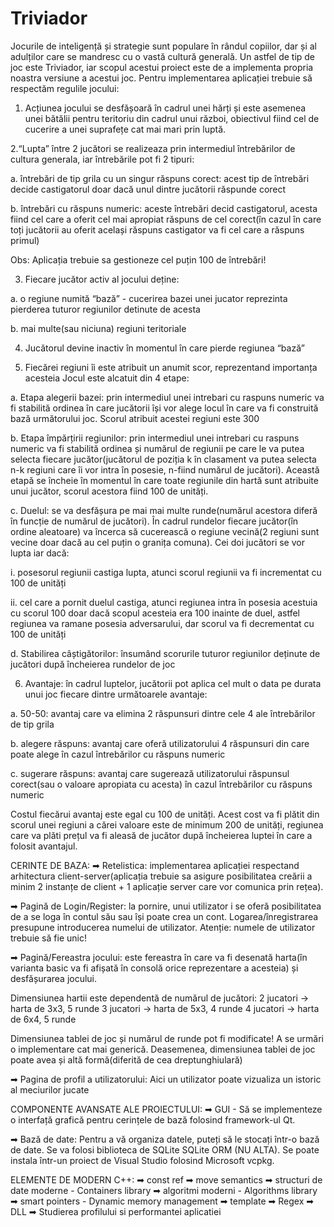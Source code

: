 # Triviador

Jocurile de inteligență și strategie sunt populare în rândul copiilor, dar și al adulților care se mandresc cu o vastă cultură generală. Un astfel de tip de joc este Triviador, iar scopul acestui proiect este de a implementa propria noastra versiune a acestui joc. Pentru implementarea aplicației trebuie să respectăm regulile jocului:

1. Acțiunea jocului se desfășoară în cadrul unei hărți și este asemenea unei bătălii pentru teritoriu din cadrul unui război, obiectivul fiind cel de cucerire a unei suprafețe cat mai mari prin luptă. 

2.“Lupta” între 2 jucători se realizeaza prin intermediul întrebărilor de cultura generala, iar întrebările pot fi 2 tipuri:

a. întrebări de tip grila cu un singur răspuns corect: acest tip de întrebări decide castigatorul doar dacă unul dintre jucătorii răspunde corect

b. întrebări cu răspuns numeric: aceste întrebări decid castigatorul, acesta fiind cel care a oferit cel mai apropiat răspuns de cel corect(în cazul în care toți jucătorii au oferit același răspuns castigator va fi cel care a răspuns primul)

Obs: Aplicația trebuie sa gestioneze cel puțin 100 de întrebări!

3. Fiecare jucător activ al jocului deține:

a. o regiune numită “bază” - cucerirea bazei unei jucator reprezinta pierderea tuturor regiunilor detinute de acesta

b. mai multe(sau niciuna) regiuni teritoriale

4. Jucătorul devine inactiv în momentul în care pierde regiunea “bază”

5. Fiecărei regiuni îi este atribuit un anumit scor, reprezentand importanța acesteia
Jocul este alcatuit din 4 etape:

a. Etapa alegerii bazei: prin intermediul unei intrebari cu raspuns numeric va fi stabilită ordinea în care jucătorii își vor alege locul în care va fi construită bază următorului joc. Scorul atribuit acestei regiuni este 300

b. Etapa împărțirii regiunilor: prin intermediul unei intrebari cu raspuns numeric va fi stabilită ordinea și numărul de regiunii pe care le va putea selecta fiecare jucător(jucătorul de poziția k în clasament va putea selecta n-k regiuni care îi vor intra în posesie, n-fiind numărul de jucători). Această etapă se încheie în momentul în care toate regiunile din hartă sunt atribuite unui jucător, scorul acestora fiind 100 de unități.

c. Duelul: se va desfășura pe mai mai multe runde(numărul acestora diferă în funcție  de numărul de  jucători). În cadrul rundelor fiecare jucător(în ordine aleatoare) va încerca să cucerească o regiune vecină(2 regiuni sunt vecine doar dacă au cel puțin o granița comuna). Cei doi jucători se vor lupta iar dacă:

i. posesorul regiunii castiga lupta, atunci scorul regiunii va fi incrementat cu 100 de unități

ii. cel care a pornit duelul castiga, atunci regiunea intra în posesia acestuia cu scorul 100 doar dacă scopul acesteia era 100 inainte de duel, astfel regiunea va ramane posesia adversarului, dar scorul va fi decrementat cu 100 de unități

d. Stabilirea câștigătorilor: însumând scorurile tuturor regiunilor deținute de jucători după încheierea rundelor de joc 

6. Avantaje: în cadrul luptelor, jucătorii pot aplica cel mult o data pe durata unui joc fiecare dintre următoarele avantaje:

a. 50-50: avantaj care va elimina 2 răspunsuri dintre cele 4 ale întrebărilor de tip grila

b. alegere răspuns: avantaj care oferă utilizatorului 4 răspunsuri din care poate alege în cazul întrebărilor cu răspuns numeric 
 
c. sugerare răspuns: avantaj care sugerează utilizatorului răspunsul corect(sau o valoare apropiata cu acesta) în cazul întrebărilor cu răspuns numeric 

Costul fiecărui avantaj este egal cu 100 de unități. Acest cost va fi plătit din scorul unei regiuni a cărei valoare este de minimum 200 de unități, regiunea care va plăti prețul va fi aleasă de jucător după încheierea luptei în care a folosit avantajul.


CERINTE DE BAZA:
➡ Retelistica: implementarea aplicației respectand arhitectura client-server(aplicația trebuie sa asigure posibilitatea creării a minim 2 instanțe de client + 1 aplicație server care vor comunica prin rețea). 

➡ Pagină de Login/Register: la pornire, unui utilizator i se oferă posibilitatea de a se loga în contul său sau își poate crea un cont. Logarea/înregistrarea presupune introducerea numelui de utilizator. Atenție: numele de utilizator trebuie să fie unic!

➡ Pagină/Fereastra jocului: este fereastra în care va fi desenată harta(în varianta basic va fi afișată în consolă orice reprezentare a acesteia) și desfășurarea jocului.

Dimensiunea hartii este dependentă de numărul de jucători:
2 jucatori → harta  de 3x3, 5 runde
3 jucatori → harta  de 5x3, 4 runde 
4 jucatori → harta  de 6x4, 5 runde 

Dimensiunea tablei de joc și numărul de runde pot fi modificate! A se urmări o implementare cat mai generică. Deasemenea, dimensiunea tablei de joc poate avea și altă formă(diferită de cea dreptunghiulară)

➡ Pagina de profil a utilizatorului: Aici un utilizator poate vizualiza un istoric al meciurilor jucate 


COMPONENTE AVANSATE ALE PROIECTULUI:
➡ GUI - Să se implementeze o interfață grafică pentru cerințele de bază folosind framework-ul Qt.

➡ Bază de date: Pentru a vă organiza datele, puteți să le stocați într-o bază de date. Se va folosi biblioteca de SQLite SQLite ORM (NU ALTA). Se poate instala într-un proiect de Visual Studio folosind Microsoft vcpkg.

ELEMENTE DE MODERN C++:
➡ const ref
➡ move semantics
➡ structuri de date moderne - Containers library
➡ algoritmi moderni - Algorithms library
➡ smart pointers - Dynamic memory management
➡ template
➡ Regex
➡ DLL
➡ Studierea profilului si performantei aplicatiei
